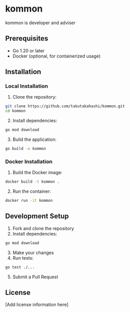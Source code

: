 # kommon

kommon is developer and adviser

## Prerequisites

- Go 1.20 or later
- Docker (optional, for containerized usage)

## Installation

### Local Installation

1. Clone the repository:
```bash
git clone https://github.com/takutakahashi/kommon.git
cd kommon
```

2. Install dependencies:
```bash
go mod download
```

3. Build the application:
```bash
go build -o kommon
```

### Docker Installation

1. Build the Docker image:
```bash
docker build -t kommon .
```

2. Run the container:
```bash
docker run -it kommon
```

## Development Setup

1. Fork and clone the repository
2. Install dependencies:
```bash
go mod download
```

3. Make your changes
4. Run tests:
```bash
go test ./...
```

5. Submit a Pull Request

## License

[Add license information here]
